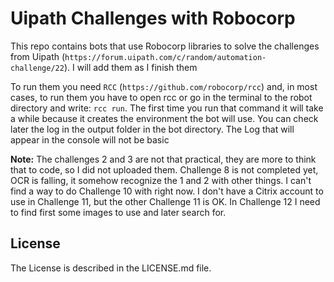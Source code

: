 # Uipath Challenges with Robocorp

This repo contains bots that use Robocorp libraries to solve the challenges from Uipath (`https://forum.uipath.com/c/random/automation-challenge/22`). I will add them as I finish them

To run them you need `RCC` (`https://github.com/robocorp/rcc`) and, in most cases, to run them you have to open rcc or go in the terminal to the robot directory and write: `rcc run`. The first time you run that command it will take a while because it creates the environment the bot will use. You can check later the log in the output folder in the bot directory. The Log that will appear in the console will not be basic

**Note:** The challenges 2 and 3 are not that practical, they are more to think that to code, so I did not uploaded them. Challenge 8 is not completed yet, OCR is falling, it somehow recognize the 1 and 2 with other things. I can't find a way to do Challenge 10 with right now. I don't have a Citrix account to use in Challenge 11, but the other Challenge 11 is OK. In Challenge 12 I need to find first some images to use and later search for.

## License

The License is described in the LICENSE.md file.
